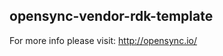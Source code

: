 opensync-vendor-rdk-template
----------------------------

For more info please visit: http://opensync.io/
